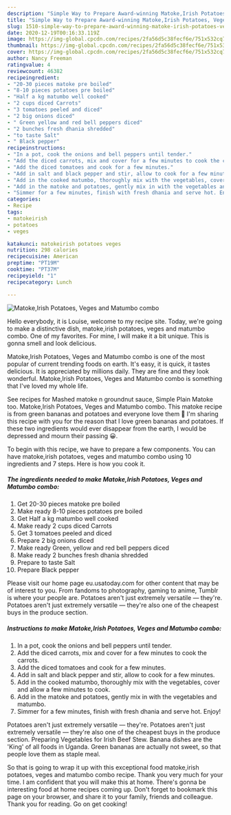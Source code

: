 ```yaml
---
description: "Simple Way to Prepare Award-winning Matoke,Irish Potatoes, Veges and Matumbo combo"
title: "Simple Way to Prepare Award-winning Matoke,Irish Potatoes, Veges and Matumbo combo"
slug: 1510-simple-way-to-prepare-award-winning-matoke-irish-potatoes-veges-and-matumbo-combo
date: 2020-12-19T00:16:33.119Z
image: https://img-global.cpcdn.com/recipes/2fa56d5c38fecf6e/751x532cq70/matokeirish-potatoes-veges-and-matumbo-combo-recipe-main-photo.jpg
thumbnail: https://img-global.cpcdn.com/recipes/2fa56d5c38fecf6e/751x532cq70/matokeirish-potatoes-veges-and-matumbo-combo-recipe-main-photo.jpg
cover: https://img-global.cpcdn.com/recipes/2fa56d5c38fecf6e/751x532cq70/matokeirish-potatoes-veges-and-matumbo-combo-recipe-main-photo.jpg
author: Nancy Freeman
ratingvalue: 4
reviewcount: 46382
recipeingredient:
- "20-30 pieces matoke pre boiled"
- "8-10 pieces potatoes pre boiled"
- "Half a kg matumbo well cooked"
- "2 cups diced Carrots"
- "3 tomatoes peeled and diced"
- "2 big onions diced"
- " Green yellow and red bell peppers diced"
- "2 bunches fresh dhania shredded"
- "to taste Salt"
- " Black pepper"
recipeinstructions:
- "In a pot, cook the onions and bell peppers until tender."
- "Add the diced carrots, mix and cover for a few minutes to cook the carrots."
- "Add the diced tomatoes and cook for a few minutes."
- "Add in salt and black pepper and stir, allow to cook for a few minutes."
- "Add in the cooked matumbo, thoroughly mix with the vegetables, cover and allow a few minutes to cook."
- "Add in the matoke and potatoes, gently mix in with the vegetables and matumbo."
- "Simmer for a few minutes, finish with fresh dhania and serve hot. Enjoy!"
categories:
- Recipe
tags:
- matokeirish
- potatoes
- veges

katakunci: matokeirish potatoes veges 
nutrition: 298 calories
recipecuisine: American
preptime: "PT19M"
cooktime: "PT37M"
recipeyield: "1"
recipecategory: Lunch

---
```



![Matoke,Irish Potatoes, Veges and Matumbo combo](https://img-global.cpcdn.com/recipes/2fa56d5c38fecf6e/751x532cq70/matokeirish-potatoes-veges-and-matumbo-combo-recipe-main-photo.jpg)

Hello everybody, it is Louise, welcome to my recipe site. Today, we're going to make a distinctive dish, matoke,irish potatoes, veges and matumbo combo. One of my favorites. For mine, I will make it a bit unique. This is gonna smell and look delicious.

Matoke,Irish Potatoes, Veges and Matumbo combo is one of the most popular of current trending foods on earth. It's easy, it is quick, it tastes delicious. It is appreciated by millions daily. They are fine and they look wonderful. Matoke,Irish Potatoes, Veges and Matumbo combo is something that I've loved my whole life.

See recipes for Mashed matoke n groundnut sauce, Simple Plain Matoke too. Matoke,Irish Potatoes, Veges and Matumbo combo. This matoke recipe is from green bananas and potatoes and everyone love them 🙂 I&#39;m sharing this recipe with you for the reason that I love green bananas and potatoes. If these two ingredients would ever disappear from the earth, I would be depressed and mourn their passing 😀.


To begin with this recipe, we have to prepare a few components. You can have matoke,irish potatoes, veges and matumbo combo using 10 ingredients and 7 steps. Here is how you cook it.

<!--inarticleads1-->

##### The ingredients needed to make Matoke,Irish Potatoes, Veges and Matumbo combo:

1. Get 20-30 pieces matoke pre boiled
1. Make ready 8-10 pieces potatoes pre boiled
1. Get Half a kg matumbo well cooked
1. Make ready 2 cups diced Carrots
1. Get 3 tomatoes peeled and diced
1. Prepare 2 big onions diced
1. Make ready  Green, yellow and red bell peppers diced
1. Make ready 2 bunches fresh dhania shredded
1. Prepare to taste Salt
1. Prepare  Black pepper


Please visit our home page eu.usatoday.com for other content that may be of interest to you. From fandoms to photography, gaming to anime, Tumblr is where your people are. Potatoes aren&#39;t just extremely versatile — they&#39;re. Potatoes aren&#39;t just extremely versatile — they&#39;re also one of the cheapest buys in the produce section. 

<!--inarticleads2-->

##### Instructions to make Matoke,Irish Potatoes, Veges and Matumbo combo:

1. In a pot, cook the onions and bell peppers until tender.
1. Add the diced carrots, mix and cover for a few minutes to cook the carrots.
1. Add the diced tomatoes and cook for a few minutes.
1. Add in salt and black pepper and stir, allow to cook for a few minutes.
1. Add in the cooked matumbo, thoroughly mix with the vegetables, cover and allow a few minutes to cook.
1. Add in the matoke and potatoes, gently mix in with the vegetables and matumbo.
1. Simmer for a few minutes, finish with fresh dhania and serve hot. Enjoy!


Potatoes aren&#39;t just extremely versatile — they&#39;re. Potatoes aren&#39;t just extremely versatile — they&#39;re also one of the cheapest buys in the produce section. Preparing Vegetables for Irish Beef Stew. Banana dishes are the &#39;King&#39; of all foods in Uganda. Green bananas are actually not sweet, so that people love them as staple meal. 

So that is going to wrap it up with this exceptional food matoke,irish potatoes, veges and matumbo combo recipe. Thank you very much for your time. I am confident that you will make this at home. There's gonna be interesting food at home recipes coming up. Don't forget to bookmark this page on your browser, and share it to your family, friends and colleague. Thank you for reading. Go on get cooking!
